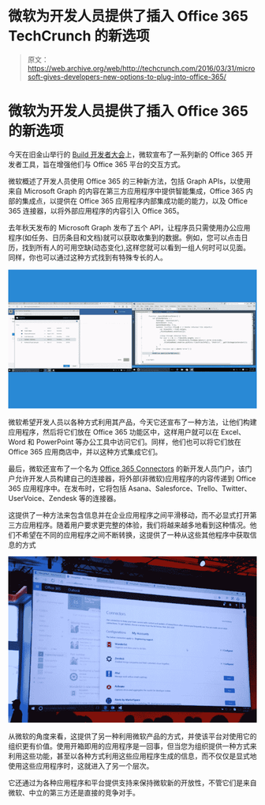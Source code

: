 # 微软为开发人员提供了插入 Office 365 TechCrunch 的新选项

> 原文：<https://web.archive.org/web/http://techcrunch.com/2016/03/31/microsoft-gives-developers-new-options-to-plug-into-office-365/>

# 微软为开发人员提供了插入 Office 365 的新选项

今天在旧金山举行的 [Build 开发者大会](https://web.archive.org/web/20230131052256/https://build.microsoft.com/)上，微软宣布了一系列新的 Office 365 开发者工具，旨在增强他们与 Office 365 平台的交互方式。

微软概述了开发人员使用 Office 365 的三种新方法，包括 Graph APIs，以使用来自 Microsoft Graph 的内容在第三方应用程序中提供智能集成，Office 365 内部的集成点，以提供在 Office 365 应用程序内部集成功能的能力，以及 Office 365 连接器，以将外部应用程序的内容引入 Office 365。

去年秋天发布的 Microsoft Graph 发布了五个 API，让程序员只需使用办公应用程序(如任务、日历条目和文档)就可以获取收集到的数据。例如，您可以点击日历，找到所有人的可用空缺(动态变化),这样您就可以看到一组人何时可以见面。同样，你也可以通过这种方式找到有特殊专长的人。

![Microsoft Graph in action](img/d2224adbb0ea4fb2674e24d3274fcd75.png)

微软希望开发人员以各种方式利用其产品，今天它还宣布了一种方法，让他们构建应用程序，然后将它们放在 Office 365 功能区中，这样用户就可以在 Excel、Word 和 PowerPoint 等办公工具中访问它们。同样，他们也可以将它们放在 Office 365 应用商店中，并以这种方式集成它们。

最后，微软还宣布了一个名为 [Office 365 Connectors](https://web.archive.org/web/20230131052256/https://dev.outlook.com/connectors) 的新开发人员门户，该门户允许开发人员构建自己的连接器，将外部(非微软)应用程序的内容传递到 Office 365 应用程序中。在发布时，它将包括 Asana、Salesforce、Trello、Twitter、UserVoice、Zendesk 等的连接器。

这提供了一种方法来包含信息并在企业应用程序之间平滑移动，而不必显式打开第三方应用程序。随着用户要求更完整的体验，我们将越来越多地看到这种情况。他们不希望在不同的应用程序之间不断转换，这提供了一种从这些其他程序中获取信息的方式

![Sample of Office Connectors](img/4590fa983999924710fb04ee7e60a285.png)

从微软的角度来看，这提供了另一种利用微软产品的方式，并使该平台对使用它的组织更有价值。使用开箱即用的应用程序是一回事，但当您为组织提供一种方式来利用这些功能，甚至以各种方式利用这些应用程序生成的信息，而不仅仅是显式地使用这些应用程序时，这就进入了另一个层次。

它还通过为各种应用程序和平台提供支持来保持微软新的开放性，不管它们是来自微软、中立的第三方还是直接的竞争对手。